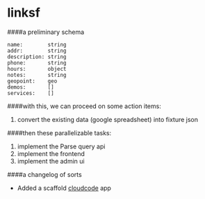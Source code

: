 linksf
======

####a preliminary schema

```
name:        string
addr:        string
description: string
phone:       string
hours:       object
notes:       string
geopoint:    geo
demos:       []
services:    []
```

####with this, we can proceed on some action items:

1. convert the existing data (google spreadsheet) into fixture json

####then these parallelizable tasks:

1. implement the Parse query api
1. implement the frontend
1. implement the admin ui

####a changelog of sorts

* Added a scaffold [cloudcode](https://www.parse.com/docs/cloud_code_guide) app
